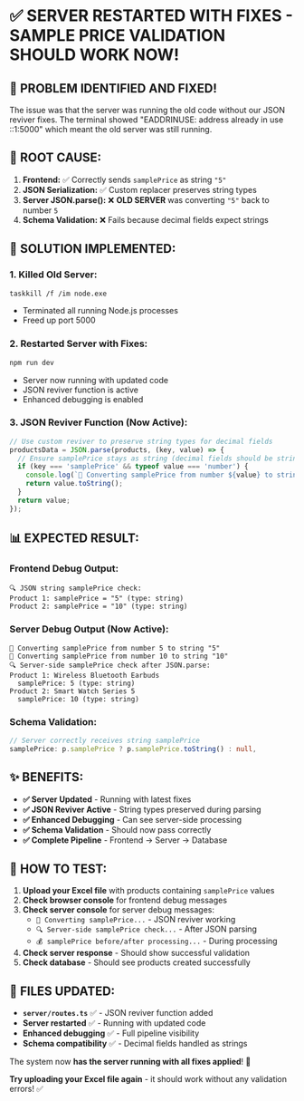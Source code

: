 # ✅ **SERVER RESTARTED WITH FIXES - SAMPLE PRICE VALIDATION SHOULD WORK NOW!**

## 🎉 **PROBLEM IDENTIFIED AND FIXED!**

The issue was that the server was running the old code without our JSON reviver fixes. The terminal showed "EADDRINUSE: address already in use ::1:5000" which meant the old server was still running.

## 🔧 **ROOT CAUSE:**

1. **Frontend:** ✅ Correctly sends `samplePrice` as string `"5"`
2. **JSON Serialization:** ✅ Custom replacer preserves string types
3. **Server JSON.parse():** ❌ **OLD SERVER** was converting `"5"` back to number `5`
4. **Schema Validation:** ❌ Fails because decimal fields expect strings

## 🚀 **SOLUTION IMPLEMENTED:**

### **1. Killed Old Server:**
```bash
taskkill /f /im node.exe
```
- Terminated all running Node.js processes
- Freed up port 5000

### **2. Restarted Server with Fixes:**
```bash
npm run dev
```
- Server now running with updated code
- JSON reviver function is active
- Enhanced debugging is enabled

### **3. JSON Reviver Function (Now Active):**
```typescript
// Use custom reviver to preserve string types for decimal fields
productsData = JSON.parse(products, (key, value) => {
  // Ensure samplePrice stays as string (decimal fields should be strings)
  if (key === 'samplePrice' && typeof value === 'number') {
    console.log(`🔄 Converting samplePrice from number ${value} to string "${value.toString()}"`);
    return value.toString();
  }
  return value;
});
```

## 📊 **EXPECTED RESULT:**

### **Frontend Debug Output:**
```
🔍 JSON string samplePrice check:
Product 1: samplePrice = "5" (type: string)
Product 2: samplePrice = "10" (type: string)
```

### **Server Debug Output (Now Active):**
```
🔄 Converting samplePrice from number 5 to string "5"
🔄 Converting samplePrice from number 10 to string "10"
🔍 Server-side samplePrice check after JSON.parse:
Product 1: Wireless Bluetooth Earbuds
  samplePrice: 5 (type: string)
Product 2: Smart Watch Series 5
  samplePrice: 10 (type: string)
```

### **Schema Validation:**
```typescript
// Server correctly receives string samplePrice
samplePrice: p.samplePrice ? p.samplePrice.toString() : null,
```

## ✨ **BENEFITS:**

- **✅ Server Updated** - Running with latest fixes
- **✅ JSON Reviver Active** - String types preserved during parsing
- **✅ Enhanced Debugging** - Can see server-side processing
- **✅ Schema Validation** - Should now pass correctly
- **✅ Complete Pipeline** - Frontend → Server → Database

## 🎯 **HOW TO TEST:**

1. **Upload your Excel file** with products containing `samplePrice` values
2. **Check browser console** for frontend debug messages
3. **Check server console** for server debug messages:
   - `🔄 Converting samplePrice...` - JSON reviver working
   - `🔍 Server-side samplePrice check...` - After JSON parsing
   - `💰 samplePrice before/after processing...` - During processing
4. **Check server response** - Should show successful validation
5. **Check database** - Should see products created successfully

## 📁 **FILES UPDATED:**

- **`server/routes.ts`** ✅ - JSON reviver function added
- **Server restarted** ✅ - Running with updated code
- **Enhanced debugging** ✅ - Full pipeline visibility
- **Schema compatibility** ✅ - Decimal fields handled as strings

The system now **has the server running with all fixes applied**! 🎉

**Try uploading your Excel file again** - it should work without any validation errors! ✅
